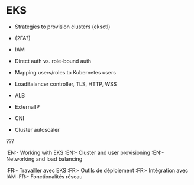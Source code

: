 # EKS

- Strategies to provision clusters (eksctl)

- (2FA?)

- IAM

- Direct auth vs. role-bound auth

- Mapping users/roles to Kubernetes users

- LoadBalancer controller, TLS, HTTP, WSS

- ALB

- ExternalIP

- CNI

- Cluster autoscaler

???

:EN:- Working with EKS
:EN:- Cluster and user provisioning
:EN:- Networking and load balancing

:FR:- Travailler avec EKS
:FR:- Outils de déploiement
:FR:- Intégration avec IAM
:FR:- Fonctionalités réseau
